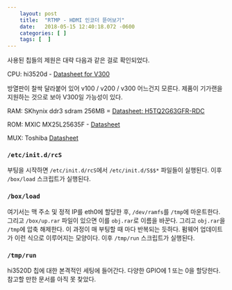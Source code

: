 ```yaml
---
    layout: post
    title:  "RTMP - HDMI 인코더 뜯어보기"
    date:   2018-05-15 12:40:18.072 -0600
    categories: [ ]
    tags: [  ]
---
```


사용된 칩들의 제원은 대략 다음과 같은 걸로 확인되었다.

CPU: hi3520d - [Datasheet for V300](http://highsi.net/UploadFiles/Files/2017/9/20170910101014242.pdf)

방열판이 찰싹 달라붙어 있어 v100 / v200 / v300 어느건지 모른다. 제품이 기가랜을 지원하는 것으로 보아 V300일 가능성이 있다.

RAM: SKhynix ddr3 sdram 256MB = [Datasheet: H5TQ2G63GFR-RDC](https://www.skhynix.com/products.view.do?vseq=1639&cseq=74)

ROM: MXIC MX25L25635F - [Datasheet](http://www.macronix.com/Lists/Datasheet/Attachments/6729/MX25L25635F,%203V,%20256Mb,%20v1.5.pdf)

MUX: Toshiba [Datasheet](https://toshiba.semicon-storage.com/info/docget.jsp?did=37240&prodName=74HC157D)

### `/etc/init.d/rcS`

부팅을 시작하면 `/etc/init.d/rcS`에서 `/etc/init.d/S$$*` 파일들이 실행된다. 이후 `/box/load` 스크립트가 실행된다. 

### `/box/load`

여기서는 맥 주소 및 정적 IP를 eth0에 할당한 후, `/dev/ramfs`를 `/tmp`에 마운트한다. 그리고 `/box/up.rar` 파일이 있으면 이를 `obj.rar`로 이름을 바꾼다. 그리고 `obj.rar`을 `/tmp`에 압축 해제한다. 이 과정이 매 부팅할 때 마다 반복되는 듯하다. 펌웨어 업데이트가 이런 식으로 이루어지는 모양이다. 이후 `/tmp/run` 스크립트가 실행된다.

### `/tmp/run`

hi3520D 칩에 대한 본격적인 세팅에 들어간다. 다양한 GPIO에 1 또는 0을 할당한다. 참고할 만한 문서를 아직 못 찾았다.
    